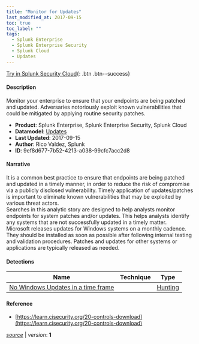 ```yaml
---
title: "Monitor for Updates"
last_modified_at: 2017-09-15
toc: true
toc_label: ""
tags:
  - Splunk Enterprise
  - Splunk Enterprise Security
  - Splunk Cloud
  - Updates
---
```


[Try in Splunk Security Cloud](https://www.splunk.com/en_us/cyber-security.html){: .btn .btn--success}

#### Description

Monitor your enterprise to ensure that your endpoints are being patched and updated. Adversaries notoriously exploit known vulnerabilities that could be mitigated by applying routine security patches.

- **Product**: Splunk Enterprise, Splunk Enterprise Security, Splunk Cloud
- **Datamodel**: [Updates](https://docs.splunk.com/Documentation/CIM/latest/User/Updates)
- **Last Updated**: 2017-09-15
- **Author**: Rico Valdez, Splunk
- **ID**: 9ef8d677-7b52-4213-a038-99cfc7acc2d8

#### Narrative

It is a common best practice to ensure that endpoints are being patched and updated in a timely manner, in order to reduce the risk of compromise via a publicly disclosed vulnerability. Timely application of updates/patches is important to eliminate known vulnerabilities that may be exploited by various threat actors.\
Searches in this analytic story are designed to help analysts monitor endpoints for system patches and/or updates. This helps analysts identify any systems that are not successfully updated in a timely matter.\
Microsoft releases updates for Windows systems on a monthly cadence. They should be installed as soon as possible after following internal testing and validation procedures. Patches and updates for other systems or applications are typically released as needed.

#### Detections

| Name        | Technique   | Type         |
| ----------- | ----------- |--------------|
| [No Windows Updates in a time frame](/application/no_windows_updates_in_a_time_frame/) |  | [Hunting](https://github.com/splunk/security_content/wiki/Detection-Analytic-Types) |

#### Reference

* [https://learn.cisecurity.org/20-controls-download](https://learn.cisecurity.org/20-controls-download)



[*source*](https://github.com/splunk/security_content/tree/develop/stories/monitor_for_updates.yml) \| *version*: **1**